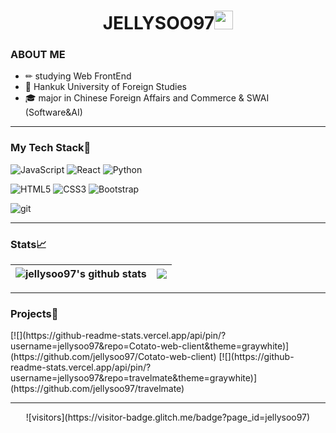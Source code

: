 <h1 align="center">JELLYSOO97<img src="https://emojis.slackmojis.com/emojis/images/1531849430/4246/blob-sunglasses.gif?1531849430" width="30"/></h1>

<h3>ABOUT ME</h3>

- ✏ studying Web FrontEnd
- 🦉 Hankuk University of Foreign Studies
- 🎓 major in Chinese Foreign Affairs and Commerce & SWAI (Software&AI)
<hr />
<h3>My Tech Stack🔧</h3>
<p>
  <img alt="JavaScript" src="https://img.shields.io/badge/-JavaScript-F7DF1E?style=for-the-badge&logo=javascript&logoColor=white" />
  <img alt="React" src="https://img.shields.io/badge/-React-61DAFB?style=for-the-badge&logo=react&logoColor=white" />
  <img alt="Python" src="https://img.shields.io/badge/-Python-3776AB?style=for-the-badge&logo=python&logoColor=white" />
</p>
<p>
  <img alt="HTML5" src="https://img.shields.io/badge/-HTML5-F06529?style=for-the-badge&logo=html5&logoColor=white" />
  <img alt="CSS3" src="https://img.shields.io/badge/-CSS3-1572B6?style=for-the-badge&logo=css3&logoColor=white" /> 
  <img alt="Bootstrap" src="https://img.shields.io/badge/-Bootstrap-7952B3?style=for-the-badge&logo=bootstrap&logoColor=white" /> 
</p>
<p>
  <img alt="git" src="https://img.shields.io/badge/-Git-F05032?style=for-the-badge&logo=git&logoColor=white" />
</p>
<hr />
<h3>Stats📈</h3>

| <img align="center" src="https://github-readme-stats.vercel.app/api?username=jellysoo97&show_icons=true&include_all_commits=true&theme=buefy&hide_border=true" alt="jellysoo97's github stats" /> | <img align="center" src="https://github-readme-stats.vercel.app/api/top-langs/?username=jellysoo97&layout=compact&theme=buefy&hide_border=true" /> |
| ------------- | ------------- |

<hr />
<h3>Projects🎵</h3>
[![](https://github-readme-stats.vercel.app/api/pin/?username=jellysoo97&repo=Cotato-web-client&theme=graywhite)](https://github.com/jellysoo97/Cotato-web-client)
[![](https://github-readme-stats.vercel.app/api/pin/?username=jellysoo97&repo=travelmate&theme=graywhite)](https://github.com/jellysoo97/travelmate)
<hr />
<p align="center"> ![visitors](https://visitor-badge.glitch.me/badge?page_id=jellysoo97) </p>

